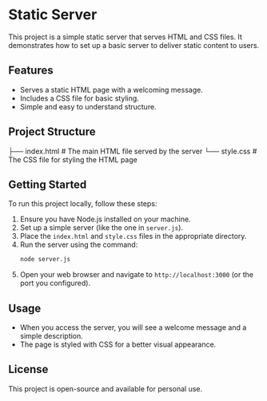 # Static Server

This project is a simple static server that serves HTML and CSS files. It demonstrates how to set up a basic server to deliver static content to users.

## Features

- Serves a static HTML page with a welcoming message.
- Includes a CSS file for basic styling.
- Simple and easy to understand structure.

## Project Structure

├── index.html # The main HTML file served by the server
└── style.css # The CSS file for styling the HTML page

## Getting Started

To run this project locally, follow these steps:

1. Ensure you have Node.js installed on your machine.
2. Set up a simple server (like the one in `server.js`).
3. Place the `index.html` and `style.css` files in the appropriate directory.
4. Run the server using the command:
   ```bash
   node server.js
   ```
5. Open your web browser and navigate to `http://localhost:3000` (or the port you configured).

## Usage

- When you access the server, you will see a welcome message and a simple description.
- The page is styled with CSS for a better visual appearance.

## License

This project is open-source and available for personal use.
